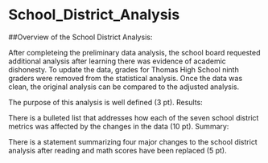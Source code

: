 # School_District_Analysis

##Overview of the School District Analysis:

After completeing the preliminary data analysis, the school board requested additional analysis after learning there was evidence of academic dishonesty.  To update the data, grades for Thomas High School ninth graders were removed from the statistical analysis.  Once the data was clean, the original analysis can be compared to the adjusted analysis.

The purpose of this analysis is well defined (3 pt).
Results:

There is a bulleted list that addresses how each of the seven school district metrics was affected by the changes in the data (10 pt).
Summary:

There is a statement summarizing four major changes to the school district analysis after reading and math scores have been replaced (5 pt).
